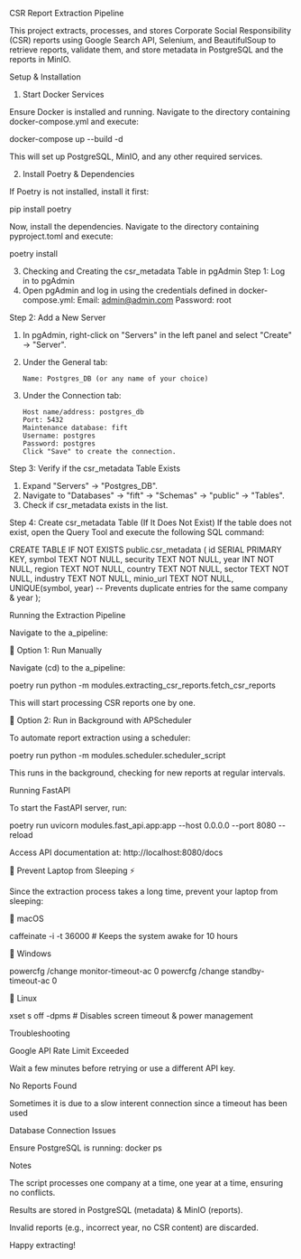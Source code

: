 CSR Report Extraction Pipeline

This project extracts, processes, and stores Corporate Social Responsibility (CSR) reports using Google Search API, Selenium, and BeautifulSoup to retrieve reports, validate them, and store metadata in PostgreSQL and the reports in MinIO.

Setup & Installation

1. Start Docker Services

Ensure Docker is installed and running. Navigate to the directory containing docker-compose.yml and execute:

 docker-compose up --build -d

This will set up PostgreSQL, MinIO, and any other required services.

2. Install Poetry & Dependencies

If Poetry is not installed, install it first:

pip install poetry 

Now, install the dependencies. Navigate to the directory containing pyproject.toml and execute:

 poetry install

3. Checking and Creating the csr_metadata Table in pgAdmin
Step 1: Log in to pgAdmin
 1. Open pgAdmin and log in using the credentials defined in docker-compose.yml:
        Email: admin@admin.com
        Password: root

Step 2: Add a New Server
 1. In pgAdmin, right-click on "Servers" in the left panel and select "Create" → "Server".

 2. Under the General tab:

        Name: Postgres_DB (or any name of your choice)

 3. Under the Connection tab:

        Host name/address: postgres_db
        Port: 5432
        Maintenance database: fift
        Username: postgres
        Password: postgres
        Click "Save" to create the connection.

Step 3: Verify if the csr_metadata Table Exists
 1. Expand "Servers" → "Postgres_DB".
 2. Navigate to "Databases" → "fift" → "Schemas" → "public" → "Tables".
 3. Check if csr_metadata exists in the list.

Step 4: Create csr_metadata Table (If It Does Not Exist)
If the table does not exist, open the Query Tool and execute the following SQL command:

CREATE TABLE IF NOT EXISTS public.csr_metadata (
    id SERIAL PRIMARY KEY,
    symbol TEXT NOT NULL,
    security TEXT NOT NULL,
    year INT NOT NULL,
    region TEXT NOT NULL,
    country TEXT NOT NULL,
    sector TEXT NOT NULL,
    industry TEXT NOT NULL,
    minio_url TEXT NOT NULL,
    UNIQUE(symbol, year)  -- Prevents duplicate entries for the same company & year
);

Running the Extraction Pipeline

Navigate to the a_pipeline:

🔹 Option 1: Run Manually

Navigate (cd) to the a_pipeline:

 poetry run python -m modules.extracting_csr_reports.fetch_csr_reports

This will start processing CSR reports one by one.

🔹 Option 2: Run in Background with APScheduler

To automate report extraction using a scheduler:

 poetry run python -m modules.scheduler.scheduler_script

This runs in the background, checking for new reports at regular intervals.


Running FastAPI

To start the FastAPI server, run:

poetry run uvicorn modules.fast_api.app:app --host 0.0.0.0 --port 8080 --reload

Access API documentation at: http://localhost:8080/docs

🛑 Prevent Laptop from Sleeping ⚡️

Since the extraction process takes a long time, prevent your laptop from sleeping:

🔹 macOS

 caffeinate -i -t 36000  # Keeps the system awake for 10 hours

🔹 Windows

 powercfg /change monitor-timeout-ac 0
 powercfg /change standby-timeout-ac 0

🔹 Linux

 xset s off -dpms  # Disables screen timeout & power management

Troubleshooting

Google API Rate Limit Exceeded

Wait a few minutes before retrying or use a different API key.

No Reports Found

Sometimes it is due to a slow interent connection since a timeout has been used

Database Connection Issues

Ensure PostgreSQL is running: docker ps

Notes

The script processes one company at a time, one year at a time, ensuring no conflicts.

Results are stored in PostgreSQL (metadata) & MinIO (reports).

Invalid reports (e.g., incorrect year, no CSR content) are discarded.

Happy extracting!